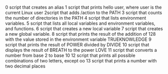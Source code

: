 0 script that creates an alias
1  script that prints hello user, where user is the current Linux user
2script that adds /action to the PATH
3 script that counts the number of directories in the PATH
4 script that lists environment variables.
5 script that lists all local variables and environment variables, and functions.
6 script that creates a new local variable
7 script that creates a new global variable.
8 script that prints the result of the addition of 128 with the value stored in the environment variable TRUEKNOWLEDGE
9  script that prints the result of POWER divided by DIVIDE
10 script that displays the result of BREATH to the power LOVE
11 script that converts a number from base 2 to base 10
12  script that prints all possible combinations of two letters, except oo
13  script that prints a number with two decimal places

